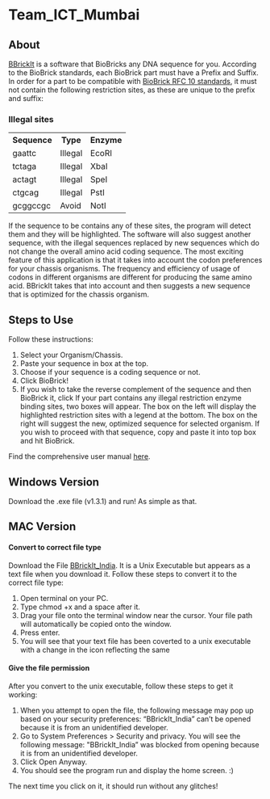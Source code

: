 # Team_ICT_Mumbai
<h2>About</h2>
<a href="http://2018.igem.org/Team:ICT-Mumbai/Software">BBrickIt</a> is a software that BioBricks any DNA sequence for you.
According to the BioBrick standards, each BioBrick part must have a Prefix and Suffix. In order for a part to be compatible with <a href="http://dspace.mit.edu/handle/1721.1/45138">BioBrick RFC 10 standards</a>, it must not contain the following restriction sites, as these are unique to the prefix and suffix:

<h3>Illegal sites</h3>
<table>
<tr>
<th>Sequence</th>
<th>Type</th>
<th>Enzyme</th>
</tr>
<tr>
<td>gaattc</td>
<td>Illegal</td>
<td>EcoRI</td>
</tr>
<tr>
<td>tctaga</td>
<td>Illegal</td>
<td>XbaI</td>
</tr>
<tr>
<td>actagt</td>
<td>Illegal</td>
<td>SpeI</td>
</tr>
<td>ctgcag</td>
<td>Illegal</td>
<td>PstI</td>
</tr>
<td>gcggccgc</td>
<td>Avoid</td>
<td>NotI</td>
</tr>
</table>

If the sequence to be contains any of these sites, the program will detect them and they will be
highlighted.
The software will also suggest another sequence, with the illegal sequences replaced by new sequences
which do not change the overall amino acid coding sequence.
The most exciting feature of this application is that it takes into account the codon preferences for your
chassis organisms. The frequency and efficiency of usage of codons in different organisms are different
for producing the same amino acid. BBrickIt takes that into account and then suggests a new sequence
that is optimized for the chassis organism.

 <h2>Steps to Use</h2>
 Follow these instructions:
 
 1. Select your Organism/Chassis.
 2. Paste your sequence in box at the top.
 3. Choose if your sequence is a coding sequence or not.
 4. Click BioBrick!
 5. If you wish to take the reverse complement of the sequence and then BioBrick it, click <Reverse Complement and BioBrick>
If your part contains any illegal restriction enzyme binding sites, two boxes will appear. The box on the left will display the highlighted restriction sites with a legend at the bottom. The box on the right will suggest the new, optimized sequence for selected organism. If you wish to proceed with that sequence, copy and paste it into top box and hit BioBrick.

Find the comprehensive user manual <a href="http://2018.igem.org/wiki/images/b/be/T--ICT-Mumbai--BBrickIt-User-Manual.pdf">here</a>.


<h2>Windows Version</h2>
Download the .exe file (v1.3.1) and run! As simple as that.

 <h2>MAC Version</h2>
 <h4>Convert to correct file type</h4>
 Download the File <a href="https://github.com/igemsoftware2018/Team_ICT_Mumbai/blob/master/BBrickIt_India">BBrickIt_India</a>. It is a Unix Executable but appears as a text file when you download it. Follow these steps to convert it to the correct file type:
 
 1. Open terminal on your PC.
 2. Type chmod +x and a space after it.
 3. Drag your file onto the terminal window near the cursor. Your file path will automatically be copied onto the window.
 4. Press enter.
 5. You will see that your text file has been coverted to a unix executable with a change in the icon reflecting the same
 
 <h4>Give the file permission</h4>
 After you convert to the unix executable, follow these steps to get it working:
 
 1. When you attempt to open the file, the following message may pop up based on your security preferences: “BBrickIt_India” can’t be opened because it is from an unidentified developer.
 2. Go to System Preferences > Security and privacy. You will see the following message: "BBrickIt_India” was blocked from opening because it is from an unidentified developer. 
 3. Click Open Anyway.
 4. You should see the program run and display the home screen. :)
 
 The next time you click on it, it should run without any glitches!

